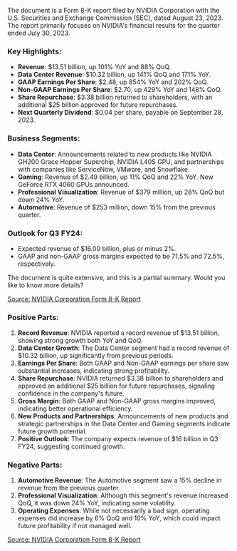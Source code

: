 The document is a Form 8-K report filed by NVIDIA Corporation with the
U.S. Securities and Exchange Commission (SEC), dated August 23,
2023. The report primarily focuses on NVIDIA's financial results for
the quarter ended July 30, 2023.

### Key Highlights:
- **Revenue**: $13.51 billion, up 101% YoY and 88% QoQ.
- **Data Center Revenue**: $10.32 billion, up 141% QoQ and 171% YoY.
- **GAAP Earnings Per Share**: $2.48, up 854% YoY and 202% QoQ.
- **Non-GAAP Earnings Per Share**: $2.70, up 429% YoY and 148% QoQ.
- **Share Repurchase**: $3.38 billion returned to shareholders, with an additional $25 billion approved for future repurchases.
- **Next Quarterly Dividend**: $0.04 per share, payable on September 28, 2023.

### Business Segments:
- **Data Center**: Announcements related to new products like NVIDIA GH200 Grace Hopper Superchip, NVIDIA L40S GPU, and partnerships with companies like ServiceNow, VMware, and Snowflake.
- **Gaming**: Revenue of $2.49 billion, up 11% QoQ and 22% YoY. New GeForce RTX 4060 GPUs announced.
- **Professional Visualization**: Revenue of $379 million, up 28% QoQ but down 24% YoY.
- **Automotive**: Revenue of $253 million, down 15% from the previous quarter.

### Outlook for Q3 FY24:
- Expected revenue of $16.00 billion, plus or minus 2%.
- GAAP and non-GAAP gross margins expected to be 71.5% and 72.5%, respectively.

The document is quite extensive, and this is a partial summary. Would you like to know more details?

[Source: NVIDIA Corporation Form 8-K Report](https://d18rn0p25nwr6d.cloudfront.net/CIK-0001045810/82a484ae-0f3f-4c5f-9d9d-a5a31de409dc.pdf)


### Positive Parts:
1. **Record Revenue**: NVIDIA reported a record revenue of $13.51 billion, showing strong growth both YoY and QoQ.
2. **Data Center Growth**: The Data Center segment had a record revenue of $10.32 billion, up significantly from previous periods.
3. **Earnings Per Share**: Both GAAP and Non-GAAP earnings per share saw substantial increases, indicating strong profitability.
4. **Share Repurchase**: NVIDIA returned $3.38 billion to shareholders and approved an additional $25 billion for future repurchases, signaling confidence in the company's future.
5. **Gross Margin**: Both GAAP and Non-GAAP gross margins improved, indicating better operational efficiency.
6. **New Products and Partnerships**: Announcements of new products and strategic partnerships in the Data Center and Gaming segments indicate future growth potential.
7. **Positive Outlook**: The company expects revenue of $16 billion in Q3 FY24, suggesting continued growth.

### Negative Parts:
1. **Automotive Revenue**: The Automotive segment saw a 15% decline in revenue from the previous quarter.
2. **Professional Visualization**: Although this segment's revenue increased QoQ, it was down 24% YoY, indicating some volatility.
3. **Operating Expenses**: While not necessarily a bad sign, operating expenses did increase by 6% QoQ and 10% YoY, which could impact future profitability if not managed well.

[Source: NVIDIA Corporation Form 8-K Report](https://d18rn0p25nwr6d.cloudfront.net/CIK-0001045810/82a484ae-0f3f-4c5f-9d9d-a5a31de409dc.pdf)